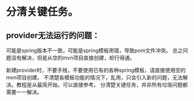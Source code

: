 # 分清关键任务。

## provider无法运行的问题：
可能是spring版本不一致，可能是spring模板用错，导致pom文件冲突。
总之问题没有解决，但是从空的mvn项目直接创建，却行得通。

新建provider时，不要手贱，不要使用已有的各种spring模板，请直接使用空的mvn项目创建。
不清楚各模板功能的情况下，乱用，只会引入新的问题，无法解决。教程是从最简开始。可以直接参考。
分清楚关键任务，并非所有垃圾问题都需要一一解决。